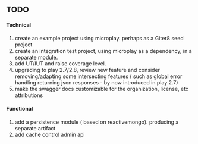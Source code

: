## TODO

#### Technical

1. create an example project using microplay. perhaps as a Giter8 seed project
2. create an integration test project, using microplay as a dependency, in a separate module.
3. add UT/IUT and raise coverage level.
4. upgrading to play 2.7/2.8, review new feature and consider removing/adapting some intersecting features ( such as global error handling returning json responses - by now introduced in play 2.7) 
5. make the swagger docs customizable for the organization, license, etc attributions

#### Functional

1. add a persistence module ( based on reactivemongo). producing a separate artifact
2. add cache control admin api